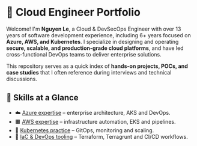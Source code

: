 # 🚀 Cloud Engineer Portfolio

Welcome! I'm **Nguyen Le**, a Cloud & DevSecOps Engineer with over 13 years of software development experience, including 6+ years focused on **Azure, AWS, and Kubernetes**. I specialize in designing and operating **secure, scalable, and production-grade cloud platforms**, and have led cross-functional DevOps teams to deliver enterprise solutions.  

This repository serves as a quick index of **hands-on projects, POCs, and case studies** that I often reference during interviews and technical discussions.  

## 🌟 Skills at a Glance

- ☁️ [Azure expertise](azure.md) – enterprise architecture, AKS and DevOps.
- 🟧 [AWS expertise](aws.md) – infrastructure automation, EKS and pipelines.
- 🐳 [Kubernetes practice](kubernetes.md) – GitOps, monitoring and scaling.
- 🔧 [IaC & DevOps tooling](devops.md) – Terraform, Terragrunt and CI/CD workflows.
